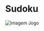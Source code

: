 # Sudoku
<img src ="https://user-images.githubusercontent.com/49906607/197587934-806948ec-ae3a-4d5e-84ef-6e2a11288063.PNG" alt="Imagem Jogo"/>
